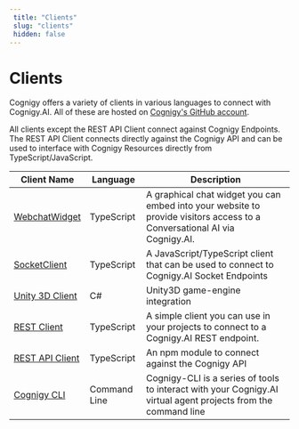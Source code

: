 ```yaml
---
 title: "Clients" 
 slug: "clients" 
 hidden: false 
---
```

# Clients

Cognigy offers a variety of clients in various languages to connect with Cognigy.AI. All of these are hosted on [Cognigy's GitHub account](https://github.com/Cognigy). 

All clients except the REST API Client connect against Cognigy Endpoints. The REST API Client connects directly against the Cognigy API and can be used to interface with Cognigy Resources directly from TypeScript/JavaScript.

| Client Name      | Language                          |Description|
| ----------- | ------------------------------------ |-------------|
| [WebchatWidget](https://github.com/Cognigy/WebchatWidget)| TypeScript |A graphical chat widget you can embed into your website to provide visitors access to a Conversational AI via Cognigy.AI.|
| [SocketClient](https://github.com/Cognigy/SocketClient)| TypeScript |A JavaScript/TypeScript client that can be used to connect to Cognigy.AI Socket Endpoints|
| [Unity 3D Client](https://github.com/Cognigy/CognigyUnity3DClient)    | C# |Unity3D game-engine integration|
| [REST Client](https://github.com/Cognigy/RestClient)    | TypeScript |A simple client you can use in your projects to connect to a Cognigy.AI REST endpoint.|
| [REST API Client](https://www.npmjs.com/package/@cognigy/rest-api-client)    | TypeScript |An npm module to connect against the Cognigy API|
| [Cognigy CLI](https://github.com/Cognigy/Cognigy-CLI)   | Command Line |Cognigy-CLI is a series of tools to interact with your Cognigy.AI virtual agent projects from the command line|